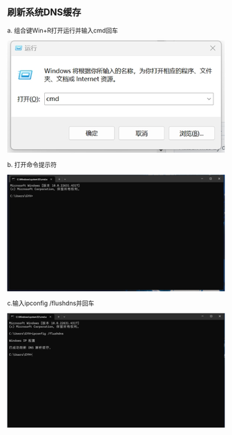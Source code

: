 ## 刷新系统DNS缓存
a. 组合键Win+R打开运行并输入cmd回车

![img](./assets/run.png)

b. 打开命令提示符

![img](./assets/cmd.png)

c.输入ipconfig /flushdns并回车

![img](./assets/flushdns.png)
